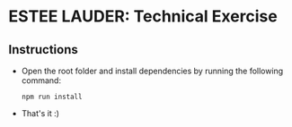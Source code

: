 # ESTEE LAUDER: Technical Exercise

## Instructions
- Open the root folder and install dependencies by running the following command:

   ``` npm run install ```
- That's it :)